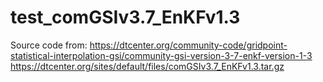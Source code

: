 # test_comGSIv3.7_EnKFv1.3

Source code from:
https://dtcenter.org/community-code/gridpoint-statistical-interpolation-gsi/community-gsi-version-3-7-enkf-version-1-3
https://dtcenter.org/sites/default/files/comGSIv3.7_EnKFv1.3.tar.gz

